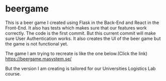 # beergame

This is a beer game I created using Flask in the Back-End and React in the Front-End. 
It also has tests which makes sure that our features work correctly. 
The code is the first commit. But this current commit will make sure User
Authentication works. It also creates the UI of the beer game but the game is not 
functional yet.

The game I am trying to recreate is like the one below.(Click the link)
https://beergame.masystem.se/


But the version I am creating is tailored for our Universities Logistics Lab course.

